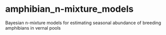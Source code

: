 # amphibian_n-mixture_models
Bayesian n-mixture models for estimating seasonal abundance of breeding amphibians in vernal pools
